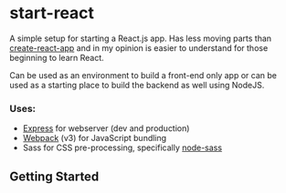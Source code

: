 # start-react

A simple setup for starting a React.js app. Has less moving parts than [create-react-app][cra] and in my opinion is easier to understand for those beginning to learn React.

Can be used as an environment to build a front-end only app or can be used as a starting place to build the backend as well using NodeJS.

### Uses:
- [Express][express] for webserver (dev and production)
- [Webpack][webpack] (v3) for JavaScript bundling
- Sass for CSS pre-processing, specifically [node-sass][sass]

## Getting Started


[cra]: https://github.com/facebookincubator/create-react-app
[express]: https://expressjs.com/
[webpack]: https://webpack.js.org/
[sass]: https://github.com/sass/node-sass
